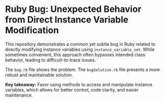 # Ruby Bug: Unexpected Behavior from Direct Instance Variable Modification

This repository demonstrates a common yet subtle bug in Ruby related to directly modifying instance variables using `instance_variable_set`.  While sometimes convenient, this approach often bypasses intended class behavior, leading to difficult-to-trace issues.

The `bug.rb` file shows the problem.  The `bugSolution.rb` file presents a more robust and maintainable solution.

**Key takeaway:**  Favor using methods to access and manipulate instance variables, which allows for better control, code clarity, and easier maintenance.